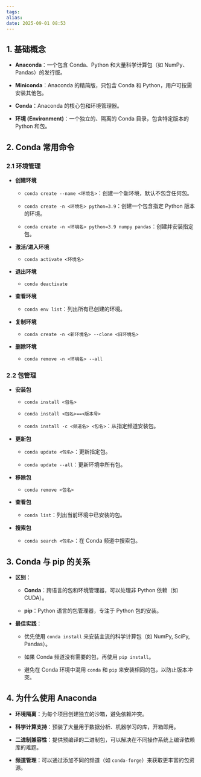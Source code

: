 ```yaml
---
tags: 
alias: 
date: 2025-09-01 08:53
---
```

## 1. 基础概念

- **Anaconda**：一个包含 Conda、Python 和大量科学计算包（如 NumPy、Pandas）的发行版。
    
- **Miniconda**：Anaconda 的精简版，只包含 Conda 和 Python，用户可按需安装其他包。
    
- **Conda**：Anaconda 的核心包和环境管理器。
    
- **环境 (Environment)**：一个独立的、隔离的 Conda 目录，包含特定版本的 Python 和包。
    

## 2. Conda 常用命令

### 2.1 环境管理

- **创建环境**
    
    - `conda create --name <环境名>`：创建一个新环境，默认不包含任何包。
        
    - `conda create -n <环境名> python=3.9`：创建一个包含指定 Python 版本的环境。
        
    - `conda create -n <环境名> python=3.9 numpy pandas`：创建并安装指定包。
        
- **激活/进入环境**
    
    - `conda activate <环境名>`
        
- **退出环境**
    
    - `conda deactivate`
        
- **查看环境**
    
    - `conda env list`：列出所有已创建的环境。
        
- **复制环境**
    
    - `conda create -n <新环境名> --clone <旧环境名>`
        
- **删除环境**
    
    - `conda remove -n <环境名> --all`
        

### 2.2 包管理

- **安装包**
    
    - `conda install <包名>`
        
    - `conda install <包名>==<版本号>`
        
    - `conda install -c <频道名> <包名>`：从指定频道安装包。
        
- **更新包**
    
    - `conda update <包名>`：更新指定包。
        
    - `conda update --all`：更新环境中所有包。
        
- **移除包**
    
    - `conda remove <包名>`
        
- **查看包**
    
    - `conda list`：列出当前环境中已安装的包。
        
- **搜索包**
    
    - `conda search <包名>`：在 Conda 频道中搜索包。
        

## 3. Conda 与 pip 的关系

- **区别**：
    
    - **Conda**：跨语言的包和环境管理器，可以处理非 Python 依赖（如 CUDA）。
        
    - **pip**：Python 语言的包管理器，专注于 Python 包的安装。
        
- **最佳实践**：
    
    - 优先使用 `conda install` 来安装主流的科学计算包（如 NumPy, SciPy, Pandas）。
        
    - 如果 Conda 频道没有需要的包，再使用 `pip install`。
        
    - 避免在 Conda 环境中混用 `conda` 和 `pip` 来安装相同的包，以防止版本冲突。
        

## 4. 为什么使用 Anaconda

- **环境隔离**：为每个项目创建独立的沙箱，避免依赖冲突。
    
- **科学计算支持**：预装了大量用于数据分析、机器学习的库，开箱即用。
    
- **二进制兼容性**：提供预编译的二进制包，可以解决在不同操作系统上编译依赖库的难题。
    
- **频道管理**：可以通过添加不同的频道（如 `conda-forge`）来获取更丰富的包资源。